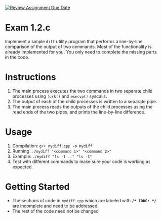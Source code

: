 [![Review Assignment Due Date](https://classroom.github.com/assets/deadline-readme-button-22041afd0340ce965d47ae6ef1cefeee28c7c493a6346c4f15d667ab976d596c.svg)](https://classroom.github.com/a/EpJJ6o7U)
# Exam 1.2.c
Implement a simple `diff` utility program that performs a line-by-line comparison of the output of two commands.
Most of the functionality is already implemented for you. You only need to complete the missing parts in the code.

# Instructions
1. The main process executes the two commands in two separate child processes using `fork()` and `execvp()` syscalls.
1. The output of each of the child processes is written to a separate pipe.
1. The main process reads the outputs of the child processes using the read ends of the two pipes, and prints the line-by-line difference.

# Usage
1. Compilation: `g++ mydiff.cpp -o mydiff`
1. Running: `./mydiff "<command 1>" "<command 2>"`
1. Example: `./mydiff "ls -1 .." "ls -1"`
1. Test with different commands to make sure your code is working as expected.

# Getting Started
- The sections of code in `mydiff.cpp` which are labeled with **`/* TODO: */`** are incomplete and need to be addressed.
- The rest of the code need not be changed
